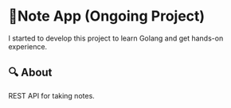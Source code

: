 # 📝**Note App** (Ongoing Project)
I started to develop this project to learn Golang and get hands-on experience.

## 🔍 **About**
REST API for taking notes. 
